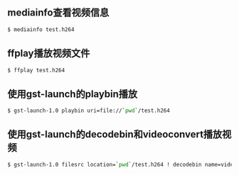 ## mediainfo查看视频信息
```sh
$ mediainfo test.h264
```

## ffplay播放视频文件
```sh
$ ffplay test.h264
```

## 使用gst-launch的playbin播放
```sh
$ gst-launch-1.0 playbin uri=file://`pwd`/test.h264
```

## 使用gst-launch的decodebin和videoconvert播放视频
```sh
$ gst-launch-1.0 filesrc location=`pwd`/test.h264 ! decodebin name=videodecoder ! videoconvert ! autovideosink
```

